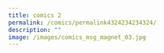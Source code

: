 ```yaml
---
title: comics 2
permalink: /comics/permalink4324234234324/
description: ""
image: /images/comics_msg_magnet_03.jpg
---
```

